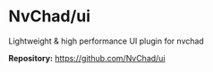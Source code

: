 # NvChad/ui

Lightweight & high performance UI plugin for nvchad

**Repository:** <https://github.com/NvChad/ui>
